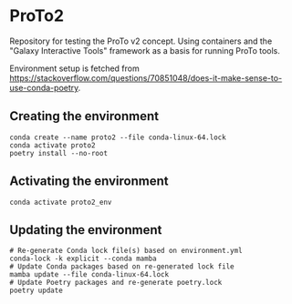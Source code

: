 # ProTo2

Repository for testing the ProTo v2 concept. Using containers and the "Galaxy Interactive Tools" framework as a basis for running ProTo tools.

Environment setup is fetched from https://stackoverflow.com/questions/70851048/does-it-make-sense-to-use-conda-poetry.


## Creating the environment
```
conda create --name proto2 --file conda-linux-64.lock
conda activate proto2
poetry install --no-root
```
## Activating the environment
```
conda activate proto2_env
```

## Updating the environment
```
# Re-generate Conda lock file(s) based on environment.yml
conda-lock -k explicit --conda mamba
# Update Conda packages based on re-generated lock file
mamba update --file conda-linux-64.lock
# Update Poetry packages and re-generate poetry.lock
poetry update
```
